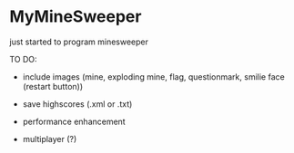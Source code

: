 # MyMineSweeper
just started to program minesweeper

TO DO: 
  - include images (mine, exploding mine, flag, questionmark, smilie face (restart button))
  - save highscores (.xml or .txt)
  
  - performance enhancement
  
  - multiplayer (?)
